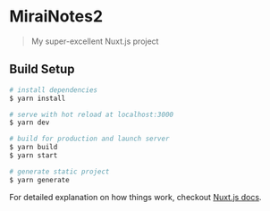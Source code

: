 # MiraiNotes2

> My super-excellent Nuxt.js project

## Build Setup

``` bash
# install dependencies
$ yarn install

# serve with hot reload at localhost:3000
$ yarn dev

# build for production and launch server
$ yarn build
$ yarn start

# generate static project
$ yarn generate
```

For detailed explanation on how things work, checkout [Nuxt.js docs](https://nuxtjs.org).
